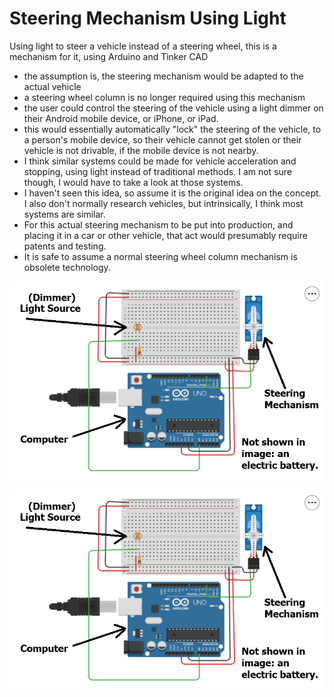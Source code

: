 # Steering Mechanism Using Light

Using light to steer a vehicle instead of a steering wheel, this is a mechanism for it, using Arduino and Tinker CAD
- the assumption is, the steering mechanism would be adapted to the actual vehicle
- a steering wheel column is no longer required using this mechanism
- the user could control the steering of the vehicle using a light dimmer on their Android mobile device, or iPhone, or iPad.
- this would essentially automatically "lock" the steering of the vehicle, to a person's mobile device, so their vehicle cannot get stolen or their vehicle is not drivable, if the mobile device is not nearby.
- I think similar systems could be made for vehicle acceleration and stopping, using light instead of traditional methods. I am not sure though, I would have to take a look at those systems.
- I haven't seen this idea, so assume it is the original idea on the concept. I also don't normally research vehicles, but intrinsically, I think most systems are similar.
- For this actual steering mechanism to be put into production, and placing it in a car or other vehicle, that act would presumably require patents and testing.
- It is safe to assume a normal steering wheel column mechanism is obsolete technology.


![steering mechanism for vehicle](https://github.com/edorejel/robotics/blob/main/steering_mechanism/Screenshot%202024-11-17%20155127.png)


![steering mechanism for vehicle](https://github.com/edorejel/robotics/blob/main/steering_mechanism/Screenshot%202024-11-17%20155127a.png)

